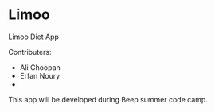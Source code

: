 Limoo
=====

Limoo Diet App

Contributers:
* Ali Choopan
* Erfan Noury
* 



This app will be developed during Beep summer code camp.
